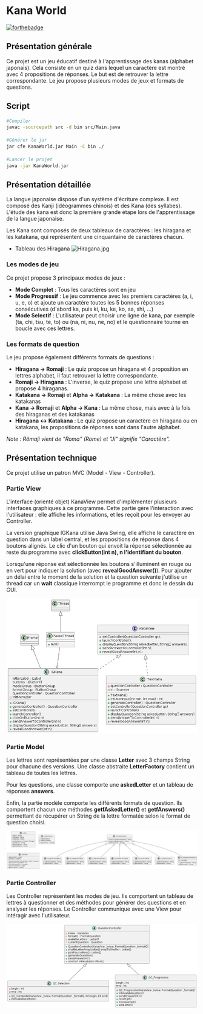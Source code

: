# Kana World

[![forthebadge](https://forthebadge.com/images/badges/made-with-java.svg)](https://forthebadge.com)

## Présentation générale 
Ce projet est un jeu éducatif destiné à l'apprentissage des kanas (alphabet japonais). Cela consiste en un quiz dans lequel un caractère est montré avec 4 propositions de réponses. Le but est de retrouver la lettre correspondante. Le jeu propose plusieurs modes de jeux et formats de questions.  

## Script  

```bash
#Compiler
javac -sourcepath src -d bin src/Main.java 

#Générer le jar
jar cfe KanaWorld.jar Main -C bin ./

#Lancer le projet
java -jar KanaWorld.jar 
``` 

## Présentation détaillée
La langue japonaise dispose d'un système d'écriture complexe. Il est composé des Kanji (idéogrammes chinois) et des Kana (des syllabes). L'étude des kana est donc la première grande étape lors de l'apprentissage de la langue japonaise.

Les Kana sont composés de deux tableaux de caractères : les hiragana et les katakana, qui représentent une cinquantaine de caractères chacun.

- Tableau des Hiragana
![Hiragana.jpg](https://japaniste.fr/wp-content/uploads/2017/05/hiragana-tableau-base.png)



### Les modes de jeu

Ce projet propose 3 principaux modes de jeux : 
- **Mode Complet** : Tous les caractères sont en jeu
- **Mode Progressif** : Le jeu commence avec les premiers caractères (a, i, u, e, o) et ajoute un caractère toutes les 5 bonnes réponses consécutives (d'abord ka, puis ki, ku, ke, ko, sa, shi, ...) 
- **Mode Selectif** : L'utilisateur peut choisir une ligne de kana, par exemple (ta, chi, tsu, te, to) ou (na, ni, nu, ne, no) et le questionnaire tourne en boucle avec ces lettres.

### Les formats de question

Le jeu propose également différents formats de questions : 
- **Hiragana -> Romaji** : Le quiz propose un hiragana et 4 proposition en lettres alphabet, il faut retrouver la lettre correspondante.
- **Romaji -> Hiragana** : L'inverse, le quiz propose une lettre alphabet et propose 4 hiraganas.
- **Katakana -> Romaji** et **Alpha -> Katakana** : La même chose avec les katakanas
- **Kana -> Romaji** et **Alpha -> Kana** : La même chose, mais avec à la fois des hiraganas et des katakanas
- **Hiragana <-> Katakana** : Le quiz propose un caractère en hiragana ou en katakana, les propositions de réponses sont dans l'autre alphabet.

*Note : Rômaji vient de "Roma" (Rome) et "Ji" signifie "Caractère".*

## Présentation technique

Ce projet utilise un patron MVC (Model - View - Controller).

### Partie View

 L'interface (orienté objet) KanaView permet d'implémenter plusieurs interfaces graphiques à ce programme. Cette partie gère l'interaction avec l'utilisateur : elle affiche les informations, et les reçoit pour les envoyer au Controller.

La version graphique IGKana utilise Java Swing, elle affiche le caractère en question dans un label central, et les propositions de réponse dans 4 boutons alignés. Le clic d'un bouton qui envoit la réponse sélectionnée au reste du programme avec **clickButton(int n), n l'identifiant du bouton**. 

Lorsqu'une réponse est sélectionnée les boutons s'illuminent en rouge ou en vert pour indiquer la solution (avec **revealGoodAnswer()**). Pour ajouter un délai entre le moment de la solution et la question suivante j'utilise un thread car un **wait** classique interrompt le programme et donc le dessin du GUI. 

![View UML](./uml/View.png)

### Partie Model

Les lettres sont représentées par une classe **Letter** avec 3 champs String pour chacune des versions. Une classe abstraite **LetterFactory** contient un tableau de toutes les lettres. 

Pour les questions, une classe comporte une **askedLetter** et un tableau de réponses **answers**.

Enfin, la partie modèle comporte les différents formats de question. Ils comportent chacun une méthodes **getfAskedLetter()** et **getfAnswers()** permettant de récupérer un String de la lettre formatée selon le format de question choisi.

![Model UML](./uml/Model.png)

### Partie Controller

Les Controller représentent les modes de jeu. Ils comportent un tableau de lettres à questionner et des méthodes pour générer des questions et en analyser les réponses. Le Controller communique avec une View pour intéragir avec l'utilisateur. 

![Controller UML](./uml/Controller.png)
